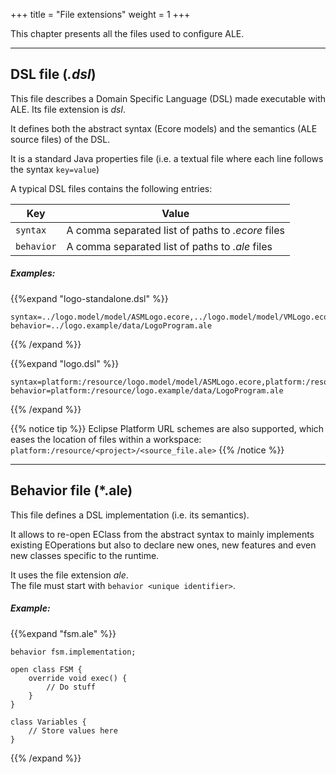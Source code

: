 +++
title = "File extensions"
weight = 1
+++

This chapter presents all the files used to configure ALE.

---------------------------------------------------------------------

## DSL file (*.dsl*)

This file describes a Domain Specific Language (DSL) made executable with ALE. Its file extension is *dsl*.

It defines both the abstract syntax (Ecore models) and the semantics (ALE source files) of the DSL.

It is a standard Java properties file (i.e. a textual file where each line follows the syntax `key=value`)

A typical DSL files contains the following entries:

| Key        | Value                                           |
| ---------- | ----------------------------------------------- |
| `syntax`   | A comma separated list of paths to *.ecore* files |
| `behavior` | A comma separated list of paths to *.ale* files   |


##### Examples:

{{%expand "logo-standalone.dsl" %}}
```
syntax=../logo.model/model/ASMLogo.ecore,../logo.model/model/VMLogo.ecore
behavior=../logo.example/data/LogoProgram.ale
```
{{% /expand %}}

{{%expand "logo.dsl" %}}
```
syntax=platform:/resource/logo.model/model/ASMLogo.ecore,platform:/resource/logo.model/model/VMLogo.ecore
behavior=platform:/resource/logo.example/data/LogoProgram.ale
```
{{% /expand %}}


{{% notice tip %}}
Eclipse Platform URL schemes are also supported, which eases the location of files within a workspace: `platform:/resource/<project>/<source_file.ale>`
{{% /notice %}}

---------------------------------------------------------------------

## Behavior file (*.ale)

This file defines a DSL implementation (i.e. its semantics).

It allows to re-open EClass from the abstract syntax to mainly implements existing EOperations but also to declare new ones, new features and even new classes specific to the runtime.

It uses the file extension *ale*. <br>
The file must start with `behavior <unique identifier>`. <br>

##### Example:

{{%expand "fsm.ale" %}}
```
behavior fsm.implementation;

open class FSM {
    override void exec() {
        // Do stuff
    }
}

class Variables {
    // Store values here
}
```
{{% /expand %}}
